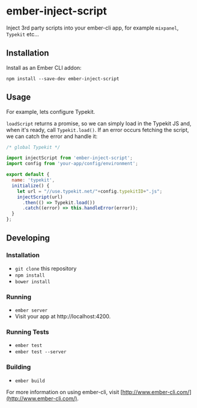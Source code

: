 # ember-inject-script

Inject 3rd party scripts into your ember-cli app, for example `mixpanel`, `Typekit` etc...

## Installation

Install as an Ember CLI addon:

```
npm install --save-dev ember-inject-script
```

## Usage

For example, lets configure Typekit.

`loadScript` returns a promise, so we can simply load in the Typekit JS and, when it's ready, call `Typekit.load()`. If an error occurs fetching the script, we can catch the error and handle it:

```javascript
/* global Typekit */

import injectScript from 'ember-inject-script';
import config from 'your-app/config/environment';

export default {
  name: 'typekit',
  initialize() {
    let url = "//use.typekit.net/"+config.typekitID+".js";
    injectScript(url)
      .then(() => Typekit.load())
      .catch((error) => this.handleError(error));
  }
};
```

## Developing

### Installation

* `git clone` this repository
* `npm install`
* `bower install`

### Running

* `ember server`
* Visit your app at http://localhost:4200.

### Running Tests

* `ember test`
* `ember test --server`

### Building

* `ember build`

For more information on using ember-cli, visit [http://www.ember-cli.com/](http://www.ember-cli.com/).
